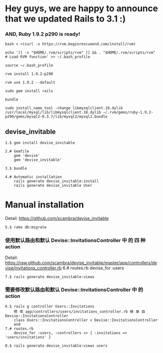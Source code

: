 Hey guys, we are happy to announce that we updated Rails to 3.1 :)
=

### AND, Ruby 1.9.2 p290 is ready!

```
bash < <(curl -s https://rvm.beginrescueend.com/install/rvm)

echo '[[ -s "$HOME/.rvm/scripts/rvm" ]] && . "$HOME/.rvm/scripts/rvm" # Load RVM function' >> ~/.bash_profile

source ~/.bash_profile

rvm install 1.9.2-p290

rvm use 1.9.2 --default

sudo gem install rails

bundle

sudo install_name_tool -change libmysqlclient.18.dylib /usr/local/mysql/lib/libmysqlclient.18.dylib ~/.rvm/gems/ruby-1.9.2-p290/gems/mysql2-0.3.7/lib/mysql2/mysql2.bundle
```

## devise_invitable
    1.$ gem install devise_invitable

    2.# Gemfile
        gem 'devise'
        gem 'devise_invitable'

    3.$ bundle

    4.# Automatic installation
        rails generate devise_invitable:install
        rails generate devise_invitable User
    
# Manual installation
Detail: https://github.com/scambra/devise_invitable
  
    5.$ rake db:migrate

### 使用默认路由和默认 Devise::InvitationsController 中 的 四 种 action
Detail: https://raw.github.com/scambra/devise_invitable/master/app/controllers/devise/invitations_controller.rb
    6.# routes.rb
        devise_for :users

    7.$ rails generate devise_invitable:views

### 需要修改默认路由和默认 Devise::InvitationsController 中 的 action
    6.$ rails g controller Users::Invitations
        修 改 app/controllers/users/invitations_controller.rb 继 承 自 Devise::InvitationsController
        class Users::InvitationsController < Devise::InvitationsController
        end
    7.# routes.rb
        devise_for :users, :controllers => { :invitations => 'users/invitations' }
  
    8.$ rails generate devise_invitable:views users